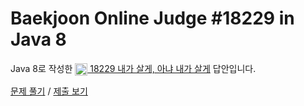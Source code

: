 # Baekjoon Online Judge #18229 in Java 8
Java 8로 작성한 [<img src="https://static.solved.ac/tier_small/5.svg" height="20" align="center">
18229 내가 살게, 아냐 내가 살게](https://www.acmicpc.net/problem/18229) 답안입니다.

[문제 풀기](https://www.acmicpc.net/problem/18229) /
[제출 보기](https://www.acmicpc.net/source/86971560)
